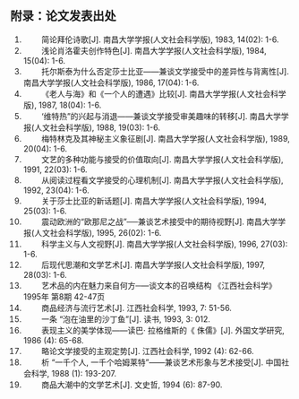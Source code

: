 ## 附录：论文发表出处

1.    简论拜伦诗歌\[J\]. 南昌大学学报\(人文社会科学版\), 1983, 14\(02\): 1-6.
2.    浅论肖洛霍夫创作特色\[J\]. 南昌大学学报\(人文社会科学版\), 1984, 15\(04\): 1-6.
3.    托尔斯泰为什么否定莎士比亚——兼谈文学接受中的差异性与背离性\[J\]. 南昌大学学报\(人文社会科学版\), 1986, 17\(04\): 1-6.
4.    《老人与海》和《一个人的遭遇》比较\[J\]. 南昌大学学报\(人文社会科学版\), 1987, 18\(04\): 1-6.
5.    ‘维特热”的兴起与消退——兼谈文学接受审美趣味的转移\[J\]. 南昌大学学报\(人文社会科学版\), 1988, 19\(03\): 1-6.
6.    梅特林克及其神秘主义象征剧\[J\]. 南昌大学学报\(人文社会科学版\), 1989, 20\(04\): 1-6.
7.    文艺的多种功能与接受的价值取向\[J\]. 南昌大学学报\(人文社会科学版\), 1991, 22\(03\): 1-6.
8.    从阅读过程看文学接受的心理机制\[J\]. 南昌大学学报\(人文社会科学版\), 1992, 23\(04\): 1-6.
9.    关于莎士比亚的新话题\[J\]. 南昌大学学报\(人文社会科学版\), 1994, 25\(03\): 1-6.
10.    震动欧洲的“欧那尼之战”──兼谈艺术接受中的期待视野\[J\]. 南昌大学学报\(人文社会科学版\), 1995, 26\(02\): 1-6.
11.    科学主义与人文视野\[J\]. 南昌大学学报\(人文社会科学版\), 1996, 27\(03\): 1-6.
12.    后现代思潮和文学艺术\[J\]. 南昌大学学报\(人文社会科学版\), 1997, 28\(03\): 1-6.
13.    艺术品的内在魅力来自何方─—谈文本的召唤结构 《江西社会科学》1995年 第8期 42-47页
14.    商品经济与流行艺术\[J\]. 江西社会科学, 1993, 7: 51-56.
15.    一条 “泡在油里的沙丁鱼”\[J\]. 读书, 1993, 3: 012.
16.    表现主义的美学体现——读巴· 拉格维斯的《 侏儒》\[J\]. 外国文学研究, 1986 \(4\): 65-68.
17.    略论文学接受的主观定势\[J\]. 江西社会科学, 1992 \(4\): 62-66.
18.    析 “一千个人, 一千个哈姆莱特”——兼谈艺术形象与艺术接受\[J\]. 中国社会科学, 1988 \(1\): 193-207.
19.    商品大潮中的文学艺术\[J\]. 文史哲, 1994 \(6\): 87-90.



